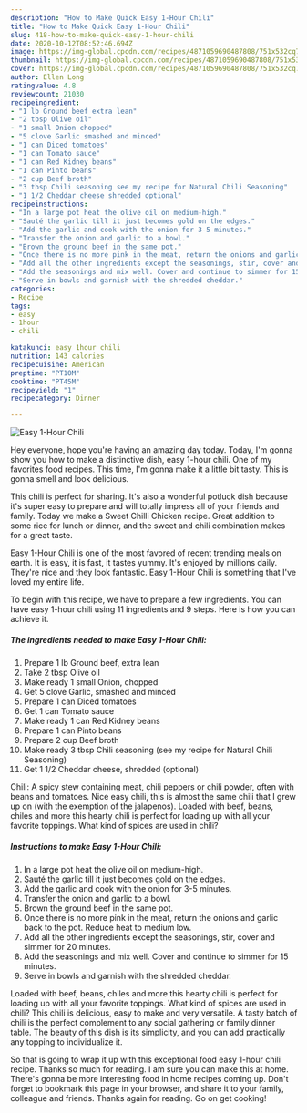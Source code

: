 ```yaml
---
description: "How to Make Quick Easy 1-Hour Chili"
title: "How to Make Quick Easy 1-Hour Chili"
slug: 418-how-to-make-quick-easy-1-hour-chili
date: 2020-10-12T08:52:46.694Z
image: https://img-global.cpcdn.com/recipes/4871059690487808/751x532cq70/easy-1-hour-chili-recipe-main-photo.jpg
thumbnail: https://img-global.cpcdn.com/recipes/4871059690487808/751x532cq70/easy-1-hour-chili-recipe-main-photo.jpg
cover: https://img-global.cpcdn.com/recipes/4871059690487808/751x532cq70/easy-1-hour-chili-recipe-main-photo.jpg
author: Ellen Long
ratingvalue: 4.8
reviewcount: 21030
recipeingredient:
- "1 lb Ground beef extra lean"
- "2 tbsp Olive oil"
- "1 small Onion chopped"
- "5 clove Garlic smashed and minced"
- "1 can Diced tomatoes"
- "1 can Tomato sauce"
- "1 can Red Kidney beans"
- "1 can Pinto beans"
- "2 cup Beef broth"
- "3 tbsp Chili seasoning see my recipe for Natural Chili Seasoning"
- "1 1/2 Cheddar cheese shredded optional"
recipeinstructions:
- "In a large pot heat the olive oil on medium-high."
- "Sauté the garlic till it just becomes gold on the edges."
- "Add the garlic and cook with the onion for 3-5 minutes."
- "Transfer the onion and garlic to a bowl."
- "Brown the ground beef in the same pot."
- "Once there is no more pink in the meat, return the onions and garlic back to the pot.  Reduce heat to medium low."
- "Add all the other ingredients except the seasonings, stir, cover and simmer for 20 minutes."
- "Add the seasonings and mix well. Cover and continue to simmer for 15 minutes."
- "Serve in bowls and garnish with the shredded cheddar."
categories:
- Recipe
tags:
- easy
- 1hour
- chili

katakunci: easy 1hour chili 
nutrition: 143 calories
recipecuisine: American
preptime: "PT10M"
cooktime: "PT45M"
recipeyield: "1"
recipecategory: Dinner

---
```



![Easy 1-Hour Chili](https://img-global.cpcdn.com/recipes/4871059690487808/751x532cq70/easy-1-hour-chili-recipe-main-photo.jpg)

Hey everyone, hope you're having an amazing day today. Today, I'm gonna show you how to make a distinctive dish, easy 1-hour chili. One of my favorites food recipes. This time, I'm gonna make it a little bit tasty. This is gonna smell and look delicious.

This chili is perfect for sharing. It&#39;s also a wonderful potluck dish because it&#39;s super easy to prepare and will totally impress all of your friends and family. Today we make a Sweet Chilli Chicken recipe. Great addition to some rice for lunch or dinner, and the sweet and chili combination makes for a great taste.

Easy 1-Hour Chili is one of the most favored of recent trending meals on earth. It is easy, it is fast, it tastes yummy. It's enjoyed by millions daily. They're nice and they look fantastic. Easy 1-Hour Chili is something that I've loved my entire life.


To begin with this recipe, we have to prepare a few ingredients. You can have easy 1-hour chili using 11 ingredients and 9 steps. Here is how you can achieve it.

<!--inarticleads1-->

##### The ingredients needed to make Easy 1-Hour Chili:

1. Prepare 1 lb Ground beef, extra lean
1. Take 2 tbsp Olive oil
1. Make ready 1 small Onion, chopped
1. Get 5 clove Garlic, smashed and minced
1. Prepare 1 can Diced tomatoes
1. Get 1 can Tomato sauce
1. Make ready 1 can Red Kidney beans
1. Prepare 1 can Pinto beans
1. Prepare 2 cup Beef broth
1. Make ready 3 tbsp Chili seasoning (see my recipe for Natural Chili Seasoning)
1. Get 1 1/2 Cheddar cheese, shredded (optional)


Chili: A spicy stew containing meat, chili peppers or chili powder, often with beans and tomatoes. Nice easy chili, this is almost the same chili that I grew up on (with the exemption of the jalapenos). Loaded with beef, beans, chiles and more this hearty chili is perfect for loading up with all your favorite toppings. What kind of spices are used in chili? 

<!--inarticleads2-->

##### Instructions to make Easy 1-Hour Chili:

1. In a large pot heat the olive oil on medium-high.
1. Sauté the garlic till it just becomes gold on the edges.
1. Add the garlic and cook with the onion for 3-5 minutes.
1. Transfer the onion and garlic to a bowl.
1. Brown the ground beef in the same pot.
1. Once there is no more pink in the meat, return the onions and garlic back to the pot.  Reduce heat to medium low.
1. Add all the other ingredients except the seasonings, stir, cover and simmer for 20 minutes.
1. Add the seasonings and mix well. Cover and continue to simmer for 15 minutes.
1. Serve in bowls and garnish with the shredded cheddar.


Loaded with beef, beans, chiles and more this hearty chili is perfect for loading up with all your favorite toppings. What kind of spices are used in chili? This chili is delicious, easy to make and very versatile. A tasty batch of chili is the perfect complement to any social gathering or family dinner table. The beauty of this dish is its simplicity, and you can add practically any topping to individualize it. 

So that is going to wrap it up with this exceptional food easy 1-hour chili recipe. Thanks so much for reading. I am sure you can make this at home. There's gonna be more interesting food in home recipes coming up. Don't forget to bookmark this page in your browser, and share it to your family, colleague and friends. Thanks again for reading. Go on get cooking!

